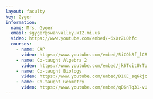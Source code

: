 ```yaml
---
layout: faculty
key: Gyger
information:
  name: Mrs. Gyger
  email: sgyger@swanvalley.k12.mi.us
  video: https://www.youtube.com/embed/-6xXrZLOhfc
  courses:
    - name: CAP
      video: https://www.youtube.com/embed/5iCOh8f_lC8
    - name: Co-taught Algebra 2
      video: https://www.youtube.com/embed/jk6ToitUrTo
    - name: Co-taught Biology
      video: https://www.youtube.com/embed/D1KC_sq6kjc
    - name: Co-taught Geometry
      video: https://www.youtube.com/embed/qD6nTq31-vU
---
```

